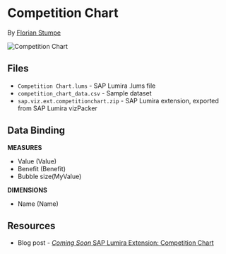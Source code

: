 Competition Chart
=================================================
By [Florian Stumpe](http://scn.sap.com/people/florian.stumpe)<br>

![Competition Chart](https://github.com/SAP/lumira-extension-viz/blob/master/Competition_Chart/competitionchart.png)

Files
-----------
* `Competition Chart.lums` - SAP Lumira .lums file
* `competition_chart_data.csv` - Sample dataset
* `sap.viz.ext.competitionchart.zip` - SAP Lumira extension, exported from SAP Lumira vizPacker

Data Binding
---------------
<strong>MEASURES</strong><br>
* Value (Value)
* Benefit (Benefit)
* Bubble size(MyValue)

<strong>DIMENSIONS</strong><br>
* Name (Name)

Resources
-----------
* Blog post - [*Coming Soon* SAP Lumira Extension: Competition Chart](http://scn.sap.com/community/lumira/blog/2015/10/23/comming-soon-sap-lumira-extension-competition-chart)
